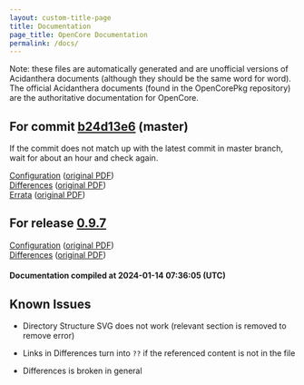 ```yaml
---
layout: custom-title-page
title: Documentation
page_title: OpenCore Documentation
permalink: /docs/
---
```

Note: these files are automatically generated and are unofficial versions of Acidanthera documents (although they should be the same word for word). The official Acidanthera documents (found in the OpenCorePkg repository) are the authoritative documentation for OpenCore.

## For commit [b24d13e6](https://github.com/acidanthera/OpenCorePkg/tree/b24d13e6ab6c5d3f0f8dd59f12164079fbcd0600) (master)

If the commit does not match up with the latest commit in master branch, wait for about an hour and check again.

[Configuration](latest/Configuration.html) ([original PDF](https://github.com/acidanthera/OpenCorePkg/blob/b24d13e6ab6c5d3f0f8dd59f12164079fbcd0600/Docs/Configuration.pdf))
<br>
[Differences](latest/Differences.html) ([original PDF](https://github.com/acidanthera/OpenCorePkg/blob/b24d13e6ab6c5d3f0f8dd59f12164079fbcd0600/Docs/Differences/Differences.pdf))
<br>
[Errata](latest/Errata.html) ([original PDF](https://github.com/acidanthera/OpenCorePkg/blob/b24d13e6ab6c5d3f0f8dd59f12164079fbcd0600/Docs/Errata/Errata.pdf))

## For release [0.9.7](https://github.com/acidanthera/OpenCorePkg/tree/0.9.7)

[Configuration](release/Configuration.html) ([original PDF](https://github.com/acidanthera/OpenCorePkg/blob/0.9.7/Docs/Configuration.pdf))
<br>
[Differences](release/Differences.html) ([original PDF](https://github.com/acidanthera/OpenCorePkg/blob/0.9.7/Docs/Differences/Differences.pdf))

#### Documentation compiled at 2024-01-14 07:36:05 (UTC)

## Known Issues

* Directory Structure SVG does not work (relevant section is removed to remove error)

* Links in Differences turn into `??` if the referenced content is not in the file

* Differences is broken in general
